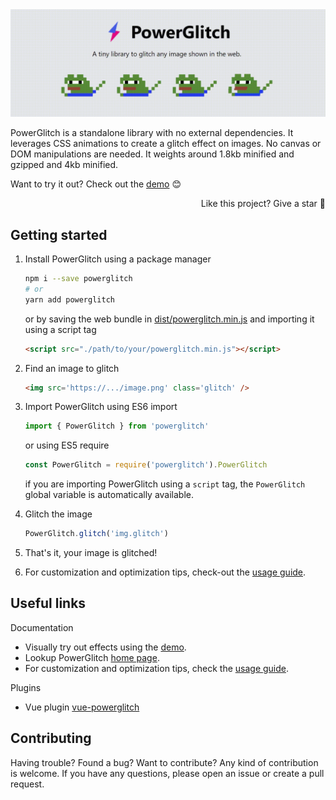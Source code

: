 <img src="./assets/intro.gif">

PowerGlitch is a standalone library with no external dependencies. It leverages CSS animations to create a glitch effect on images. No canvas or DOM manipulations are needed. It weights around 1.8kb minified and gzipped and 4kb minified.<br>

Want to try it out? Check out the [demo](https://7ph.github.io/powerglitch/#/playground) 😊

<p align="right">
    Like this project? Give a star 🌟
</p>

## Getting started

1. Install PowerGlitch using a package manager
    ```bash
    npm i --save powerglitch
    # or
    yarn add powerglitch
    ```
    or by saving the web bundle in [dist/powerglitch.min.js](./dist/powerglitch.min.js) and importing it using a script tag
    ```html
    <script src="./path/to/your/powerglitch.min.js"></script>
    ```

2. Find an image to glitch
    ```html
    <img src='https://.../image.png' class='glitch' />
    ```

3. Import PowerGlitch using ES6 import
    ```javascript
    import { PowerGlitch } from 'powerglitch'
    ```
    or using ES5 require
    ```javascript
    const PowerGlitch = require('powerglitch').PowerGlitch
    ```
    if you are importing PowerGlitch using a `script` tag, the `PowerGlitch` global variable is automatically available.

4. Glitch the image
    ```javascript
    PowerGlitch.glitch('img.glitch')
    ```

5. That's it, your image is glitched!
6. For customization and optimization tips, check-out the [usage guide](https://7ph.github.io/powerglitch/#/usage).

## Useful links

Documentation
- Visually try out effects using the [demo](https://7ph.github.io/powerglitch/#/playground).
- Lookup PowerGlitch [home page](https://7ph.github.io/powerglitch/).
- For customization and optimization tips, check the [usage guide](https://7ph.github.io/powerglitch/#/usage).

Plugins
- Vue plugin [vue-powerglitch](https://github.com/7PH/powerglitch)

## Contributing

Having trouble? Found a bug? Want to contribute? Any kind of contribution is welcome. If you have any questions, please open an issue or create a pull request.
